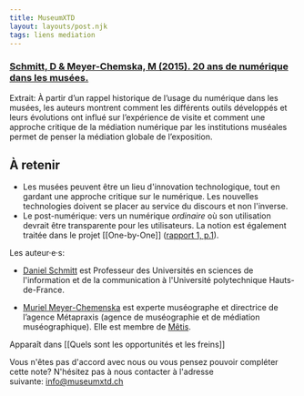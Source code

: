 ```yaml
---
title: MuseumXTD
layout: layouts/post.njk
tags: liens mediation
---
```

### [Schmitt, D & Meyer-Chemska, M (2015). 20 ans de numérique dans les musées.](https://journals.openedition.org/ocim/1605)  
Extrait: À partir d’un rappel historique de l’usage du numérique dans les musées, les auteurs montrent comment les différents outils développés et leurs évolutions ont influé sur l’expérience de visite et comment une approche critique de la médiation numérique par les institutions muséales permet de penser la médiation globale de l’exposition.

## À retenir
- Les musées peuvent être un lieu d'innovation technologique, tout en gardant une approche critique sur le numérique. Les nouvelles technologies doivent se placer au service du discours et non l'inverse. 
- Le post-numérique: vers un numérique *ordinaire* où son utilisation devrait être transparente pour les utilisateurs. La notion est également traitée dans le projet [[One-by-One]] ([rapport 1, p.1](https://doi.org/10.29311/2018.01)). 

  
Les auteur·e·s: 
- [Daniel Schmitt](https://hal.archives-ouvertes.fr/DANIEL_SCHMITT) est Professeur des Universités en sciences de l'information et de la communication à l'Université polytechnique Hauts-de-France.

- [Muriel Meyer-Chemenska](https://metis-lab.com/meyer-chemenska-muriel/) est experte muséographe et directrice de l’agence Métapraxis (agence de muséographie et de médiation muséographique). Elle est membre de [Mêtis](https://metis-lab.com/).

Apparaît dans [[Quels sont les opportunités et les freins]]

Vous n'êtes pas d'accord avec nous ou vous pensez pouvoir compléter cette note? N'hésitez pas à nous contacter à l'adresse suivante: [info@museumxtd.ch](mailto:info@museumxtd.ch)
